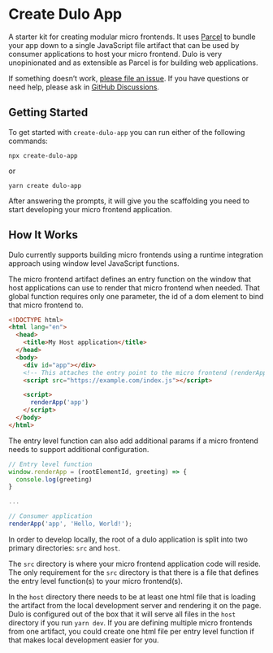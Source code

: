 # Create Dulo App
A starter kit for creating modular micro frontends. It uses [Parcel](https://github.com/parcel-bundler/parcel) to bundle your app down to a single JavaScript file artifact that can be used by consumer applications to host your micro frontend. Dulo is very unopinionated and as extensible as Parcel is for building web applications.

If something doesn’t work, [please file an issue](https://github.com/jaredtbrown/create-dulo-app/issues).
If you have questions or need help, please ask in [GitHub Discussions]().

## Getting Started
To get started with `create-dulo-app` you can run either of the following commands:

```
npx create-dulo-app
```

or
```
yarn create dulo-app
```

After answering the prompts, it will give you the scaffolding you need to start developing your micro frontend application.

## How It Works
Dulo currently supports building micro frontends using a runtime integration approach using window level JavaScript functions.

The micro frontend artifact defines an entry function on the window that host applications can use to render that micro frontend when needed. That global function requires only one parameter, the id of a dom element to bind that micro frontend to.

```html
<!DOCTYPE html>
<html lang="en">
  <head>
    <title>My Host application</title>
  </head>
  <body>
    <div id="app"></div>
    <!-- This attaches the entry point to the micro frontend (renderApp) to the window -->
    <script src="https://example.com/index.js"></script>

    <script>
      renderApp('app')
    </script>
  </body>
</html>
```

The entry level function can also add additional params if a micro frontend needs to support additional configuration.

```javascript
// Entry level function
window.renderApp = (rootElementId, greeting) => {
  console.log(greeting)
}

...

// Consumer application
renderApp('app', 'Hello, World!');
```

In order to develop locally, the root of a dulo application is split into two primary directories: `src` and `host`.

The `src` directory is where your micro frontend application code will reside. The only requirement for the `src` directory is that there is a file that defines the entry level function(s) to your micro frontend(s).

In the `host` directory there needs to be at least one html file that is loading the artifact from the local development server and rendering it on the page. Dulo is configured out of the box that it will serve all files in the `host` directory if you run `yarn dev`. If you are defining multiple micro frontends from one artifact, you could create one html file per entry level function if that makes local development easier for you.

